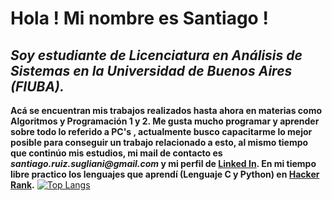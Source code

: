 # **Hola ! Mi nombre es Santiago !**
##  *Soy estudiante de Licenciatura en Análisis de Sistemas  en la Universidad de Buenos Aires (FIUBA).*
**Acá se encuentran mis trabajos realizados hasta ahora en materias como Algoritmos y Programación 1 y 2.
Me gusta mucho programar y aprender sobre todo lo referido a PC's , actualmente busco capacitarme lo mejor posible
para conseguir un trabajo relacionado a esto, al mismo tiempo que continúo mis estudios, mi mail de contacto es _santiago.ruiz.sugliani@gmail.com_ y mi
perfil de [Linked In](https://www.linkedin.com/in/santiago-nahuel-ruiz-sugliani-a2bb441b8/).
En mi tiempo libre practico los lenguajes que aprendí (Lenguaje C y Python) en [Hacker Rank](https://www.hackerrank.com/sruizs).**
[![Top Langs](https://github-readme-stats.vercel.app/api/top-langs/?username=ruizsugliani&theme=midnight-purple&layout=compact&langs_count=3&layout=compact)](https://github.com/ruizsugliani/github-readme-stats)

<!---
ruizsugliani/ruizsugliani is a ✨ special ✨ repository because its `README.md` (this file) appears on your GitHub profile.
You can click the Preview link to take a look at your changes.
--->
